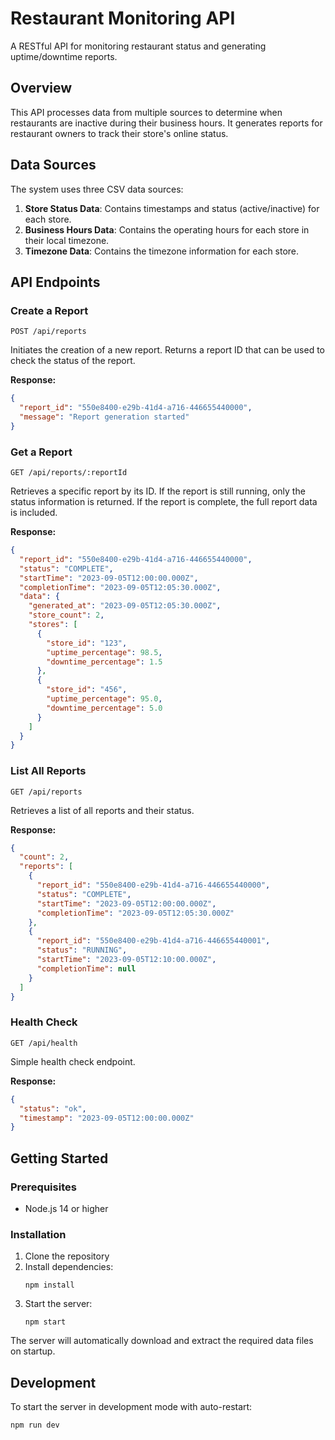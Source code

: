 # Restaurant Monitoring API

A RESTful API for monitoring restaurant status and generating uptime/downtime reports.

## Overview

This API processes data from multiple sources to determine when restaurants are inactive during their business hours. It generates reports for restaurant owners to track their store's online status.

## Data Sources

The system uses three CSV data sources:
1. **Store Status Data**: Contains timestamps and status (active/inactive) for each store.
2. **Business Hours Data**: Contains the operating hours for each store in their local timezone.
3. **Timezone Data**: Contains the timezone information for each store.

## API Endpoints

### Create a Report
```
POST /api/reports
```
Initiates the creation of a new report. Returns a report ID that can be used to check the status of the report.

**Response:**
```json
{
  "report_id": "550e8400-e29b-41d4-a716-446655440000",
  "message": "Report generation started"
}
```

### Get a Report
```
GET /api/reports/:reportId
```
Retrieves a specific report by its ID. If the report is still running, only the status information is returned. If the report is complete, the full report data is included.

**Response:**
```json
{
  "report_id": "550e8400-e29b-41d4-a716-446655440000",
  "status": "COMPLETE",
  "startTime": "2023-09-05T12:00:00.000Z",
  "completionTime": "2023-09-05T12:05:30.000Z",
  "data": {
    "generated_at": "2023-09-05T12:05:30.000Z",
    "store_count": 2,
    "stores": [
      {
        "store_id": "123",
        "uptime_percentage": 98.5,
        "downtime_percentage": 1.5
      },
      {
        "store_id": "456",
        "uptime_percentage": 95.0,
        "downtime_percentage": 5.0
      }
    ]
  }
}
```

### List All Reports
```
GET /api/reports
```
Retrieves a list of all reports and their status.

**Response:**
```json
{
  "count": 2,
  "reports": [
    {
      "report_id": "550e8400-e29b-41d4-a716-446655440000",
      "status": "COMPLETE",
      "startTime": "2023-09-05T12:00:00.000Z",
      "completionTime": "2023-09-05T12:05:30.000Z"
    },
    {
      "report_id": "550e8400-e29b-41d4-a716-446655440001",
      "status": "RUNNING",
      "startTime": "2023-09-05T12:10:00.000Z",
      "completionTime": null
    }
  ]
}
```

### Health Check
```
GET /api/health
```
Simple health check endpoint.

**Response:**
```json
{
  "status": "ok",
  "timestamp": "2023-09-05T12:00:00.000Z"
}
```

## Getting Started

### Prerequisites
- Node.js 14 or higher

### Installation
1. Clone the repository
2. Install dependencies:
   ```
   npm install
   ```
3. Start the server:
   ```
   npm start
   ```

The server will automatically download and extract the required data files on startup.

## Development
To start the server in development mode with auto-restart:
```
npm run dev
```